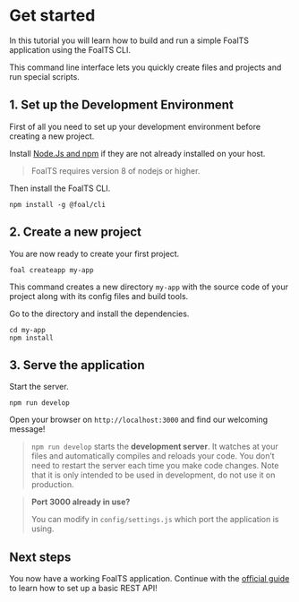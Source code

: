 # Get started

In this tutorial you will learn how to build and run a simple FoalTS application using the FoalTS CLI.

This command line interface lets you quickly create files and projects and run special scripts.

## 1. Set up the Development Environment

First of all you need to set up your development environment before creating a new project.

Install [Node.Js and npm](https://nodejs.org/en/download/) if they are not already installed on your host.

> FoalTS requires version 8 of nodejs or higher.

Then install the FoalTS CLI.

```shell
npm install -g @foal/cli
```

## 2. Create a new project

You are now ready to create your first project.

```shell
foal createapp my-app
```

This command creates a new directory `my-app` with the source code of your project along with its config files and build tools.

Go to the directory and install the dependencies.

```shell
cd my-app
npm install
```

## 3. Serve the application

Start the server.

```shell
npm run develop
```

Open your browser on `http://localhost:3000` and find our welcoming message!

> `npm run develop` starts the **development server**. It watches at your files and automatically compiles and reloads your code. You don’t need to restart the server each time you make code changes. Note that it is only intended to be used in development, do not use it on production.

> **Port 3000 already in use?**
>
> You can modify in `config/settings.js` which port the application is using.

## Next steps

You now have a working FoalTS application. Continue with the [official guide](./guide/1-introduction.md) to learn how to set up a basic REST API!